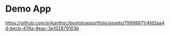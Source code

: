 # Demo App



https://github.com/srikanthsc/bootstrapportfolio/assets/79998871/4fd2aa4d-becb-476a-9eac-3e102879103b

